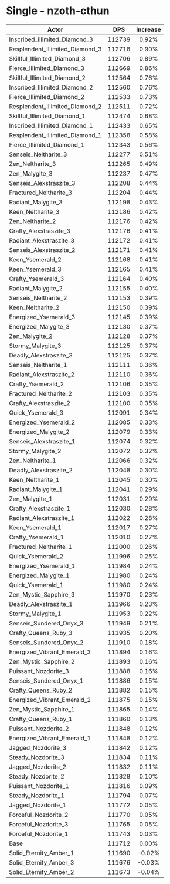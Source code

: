 # Single - nzoth-cthun
| Actor | DPS | Increase |
|---|:---:|:---:|
|Inscribed_Illimited_Diamond_3|112739|0.92%|
|Resplendent_Illimited_Diamond_3|112718|0.90%|
|Skillful_Illimited_Diamond_3|112706|0.89%|
|Fierce_Illimited_Diamond_3|112669|0.86%|
|Skillful_Illimited_Diamond_2|112564|0.76%|
|Inscribed_Illimited_Diamond_2|112560|0.76%|
|Fierce_Illimited_Diamond_2|112533|0.73%|
|Resplendent_Illimited_Diamond_2|112511|0.72%|
|Skillful_Illimited_Diamond_1|112474|0.68%|
|Inscribed_Illimited_Diamond_1|112433|0.65%|
|Resplendent_Illimited_Diamond_1|112358|0.58%|
|Fierce_Illimited_Diamond_1|112343|0.56%|
|Senseis_Neltharite_3|112277|0.51%|
|Zen_Neltharite_3|112265|0.49%|
|Zen_Malygite_3|112237|0.47%|
|Senseis_Alexstraszite_3|112208|0.44%|
|Fractured_Neltharite_3|112204|0.44%|
|Radiant_Malygite_3|112198|0.43%|
|Keen_Neltharite_3|112186|0.42%|
|Zen_Neltharite_2|112176|0.42%|
|Crafty_Alexstraszite_3|112176|0.41%|
|Radiant_Alexstraszite_3|112172|0.41%|
|Senseis_Alexstraszite_2|112171|0.41%|
|Keen_Ysemerald_2|112168|0.41%|
|Keen_Ysemerald_3|112165|0.41%|
|Crafty_Ysemerald_3|112164|0.40%|
|Radiant_Malygite_2|112155|0.40%|
|Senseis_Neltharite_2|112153|0.39%|
|Keen_Neltharite_2|112150|0.39%|
|Energized_Ysemerald_3|112145|0.39%|
|Energized_Malygite_3|112130|0.37%|
|Zen_Malygite_2|112128|0.37%|
|Stormy_Malygite_3|112125|0.37%|
|Deadly_Alexstraszite_3|112125|0.37%|
|Senseis_Neltharite_1|112111|0.36%|
|Radiant_Alexstraszite_2|112110|0.36%|
|Crafty_Ysemerald_2|112106|0.35%|
|Fractured_Neltharite_2|112103|0.35%|
|Crafty_Alexstraszite_2|112100|0.35%|
|Quick_Ysemerald_3|112091|0.34%|
|Energized_Ysemerald_2|112085|0.33%|
|Energized_Malygite_2|112079|0.33%|
|Senseis_Alexstraszite_1|112074|0.32%|
|Stormy_Malygite_2|112072|0.32%|
|Zen_Neltharite_1|112066|0.32%|
|Deadly_Alexstraszite_2|112048|0.30%|
|Keen_Neltharite_1|112045|0.30%|
|Radiant_Malygite_1|112041|0.29%|
|Zen_Malygite_1|112031|0.29%|
|Crafty_Alexstraszite_1|112030|0.28%|
|Radiant_Alexstraszite_1|112022|0.28%|
|Keen_Ysemerald_1|112017|0.27%|
|Crafty_Ysemerald_1|112010|0.27%|
|Fractured_Neltharite_1|112000|0.26%|
|Quick_Ysemerald_2|111996|0.25%|
|Energized_Ysemerald_1|111984|0.24%|
|Energized_Malygite_1|111980|0.24%|
|Quick_Ysemerald_1|111980|0.24%|
|Zen_Mystic_Sapphire_3|111970|0.23%|
|Deadly_Alexstraszite_1|111966|0.23%|
|Stormy_Malygite_1|111953|0.22%|
|Senseis_Sundered_Onyx_3|111949|0.21%|
|Crafty_Queens_Ruby_3|111935|0.20%|
|Senseis_Sundered_Onyx_2|111910|0.18%|
|Energized_Vibrant_Emerald_3|111894|0.16%|
|Zen_Mystic_Sapphire_2|111893|0.16%|
|Puissant_Nozdorite_3|111888|0.16%|
|Senseis_Sundered_Onyx_1|111886|0.15%|
|Crafty_Queens_Ruby_2|111882|0.15%|
|Energized_Vibrant_Emerald_2|111875|0.15%|
|Zen_Mystic_Sapphire_1|111865|0.14%|
|Crafty_Queens_Ruby_1|111860|0.13%|
|Puissant_Nozdorite_2|111848|0.12%|
|Energized_Vibrant_Emerald_1|111848|0.12%|
|Jagged_Nozdorite_3|111842|0.12%|
|Steady_Nozdorite_3|111834|0.11%|
|Jagged_Nozdorite_2|111832|0.11%|
|Steady_Nozdorite_2|111828|0.10%|
|Puissant_Nozdorite_1|111816|0.09%|
|Steady_Nozdorite_1|111794|0.07%|
|Jagged_Nozdorite_1|111772|0.05%|
|Forceful_Nozdorite_2|111770|0.05%|
|Forceful_Nozdorite_3|111765|0.05%|
|Forceful_Nozdorite_1|111743|0.03%|
|Base|111712|0.00%|
|Solid_Eternity_Amber_1|111690|-0.02%|
|Solid_Eternity_Amber_3|111676|-0.03%|
|Solid_Eternity_Amber_2|111673|-0.04%|
